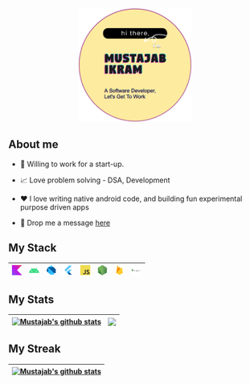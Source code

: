 <p align="center"><img width="45%" alt="hi there, I'm Mustajab! A Software Developer" src="./assets/introBanner.png" /></a></p>

## **About me**

- 💼 Willing to work for a start-up.

- 📈 Love problem solving - DSA, Development

- ❤️ I love writing native android code, and building fun experimental purpose driven apps

- 💬 Drop me a message [here](https://www.linkedin.com/in/cogitocoder/)

## **My Stack**
| <code><img height="20" alt="kotlin" src="https://raw.githubusercontent.com/github/explore/80688e429a7d4ef2fca1e82350fe8e3517d3494d/topics/kotlin/kotlin.png"></code> | <code><img height="20" alt="android" src="https://raw.githubusercontent.com/github/explore/80688e429a7d4ef2fca1e82350fe8e3517d3494d/topics/android/android.png"></code> | <code><img height="20" alt="dart" src="https://raw.githubusercontent.com/github/explore/80688e429a7d4ef2fca1e82350fe8e3517d3494d/topics/dart/dart.png"></code> | <code><img height="20" alt="flutter" src="https://raw.githubusercontent.com/github/explore/80688e429a7d4ef2fca1e82350fe8e3517d3494d/topics/flutter/flutter.png"></code> | <code><img height="20" alt="javascript" src="https://raw.githubusercontent.com/github/explore/80688e429a7d4ef2fca1e82350fe8e3517d3494d/topics/javascript/javascript.png"></code> | <code><img height="20" alt="nodejs" src="https://raw.githubusercontent.com/github/explore/80688e429a7d4ef2fca1e82350fe8e3517d3494d/topics/nodejs/nodejs.png"></code> | <code><img height="20" alt="firebase" src="https://raw.githubusercontent.com/github/explore/80688e429a7d4ef2fca1e82350fe8e3517d3494d/topics/firebase/firebase.png"></code> | <code><img height="20" alt="mongodb" src="https://raw.githubusercontent.com/github/explore/80688e429a7d4ef2fca1e82350fe8e3517d3494d/topics/mongodb/mongodb.png"></code> |   
| --- | --- | --- | --- | --- | --- | --- | --- | 


## **My Stats**
| <a href="https://github.com/CogitoCoder/github-readme-stats"><img align="center" src="https://github-readme-stats.vercel.app/api?username=CogitoCoder&show_icons=true&include_all_commits=true&bg_color=fce482" alt="Mustajab's github stats" /></a> | <a href="https://github.com/CogitoCoder/github-readme-stats"><img align="center" src="https://github-readme-stats.vercel.app/api/top-langs/?username=CogitoCoder&layout=compact&hide_border=true&bg_color=fce482" /></a> 
| ------------- | ------------- |

## **My Streak**
 | <a href="https://git.io/streak-stats"><img align="center" src="https://streak-stats.demolab.com?user=CogitoCoder&theme=Javascript-dark" alt="Mustajab's github stats" /></a> |
 | --- |

